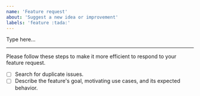 ```yaml
---
name: 'Feature request'
about: 'Suggest a new idea or improvement'
labels: 'feature :tada:'
---
```


Type here...

---

Please follow these steps to make it more efficient to respond to your feature request.

- [ ] Search for duplicate issues.
- [ ] Describe the feature's goal, motivating use cases, and its expected behavior.
